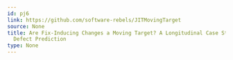 ```yaml
---
id: pj6
link: https://github.com/software-rebels/JITMovingTarget
source: None
title: Are Fix-Inducing Changes a Moving Target? A Longitudinal Case Study of Just-In-Time
  Defect Prediction
type: None
---
```

